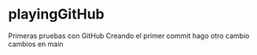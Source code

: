 # playingGitHub
Primeras pruebas con GitHub
Creando el primer commit
hago otro cambio
cambios en main